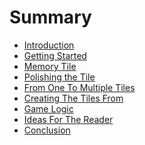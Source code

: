 <!-- Copyright © SixtyFPS GmbH <info@slint.dev> ; SPDX-License-Identifier: MIT -->
# Summary

- [Introduction](./introduction.md)
- [Getting Started](./getting_started.md)
- [Memory Tile](./memory_tile.md)
- [Polishing the Tile](./polishing_the_tile.md)
- [From One To Multiple Tiles](./from_one_to_multiple_tiles.md)
- [Creating The Tiles From](./creating_the_tiles.md)
- [Game Logic](./game_logic.md)
- [Ideas For The Reader](./ideas_for_the_reader.md)
- [Conclusion](./conclusion.md)
<!-- Bring back browser -->